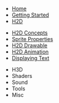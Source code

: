 * [Home](https://github.com/ncannasse/heaps/wiki)
* [Getting Started](https://github.com/ncannasse/heaps/wiki/Getting-Started)
* [H2D](https://github.com/ncannasse/heaps/wiki/H2D)
 + [H2D Concepts](https://github.com/ncannasse/heaps/wiki/H2D-Concepts)
 + [Sprite Properties](https://github.com/ncannasse/heaps/wiki/Sprite-Properties)
 + [H2D Drawable](https://github.com/ncannasse/heaps/wiki/H2D-Drawable)
 + [H2D Animation](https://github.com/ncannasse/heaps/wiki/H2D-Animation)
 + [Displaying Text](https://github.com/ncannasse/heaps/wiki/Displaying-Text)
* H3D
* Shaders
* Sound
* Tools
* Misc


